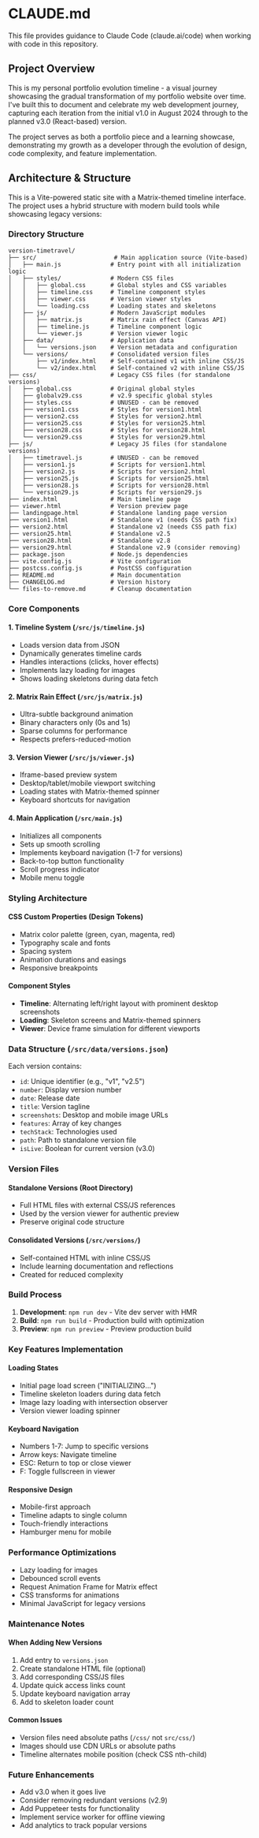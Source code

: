 # CLAUDE.md

This file provides guidance to Claude Code (claude.ai/code) when working with code in this repository.

## Project Overview

This is my personal portfolio evolution timeline - a visual journey showcasing the gradual transformation of my portfolio website over time. I've built this to document and celebrate my web development journey, capturing each iteration from the initial v1.0 in August 2024 through to the planned v3.0 (React-based) version.

The project serves as both a portfolio piece and a learning showcase, demonstrating my growth as a developer through the evolution of design, code complexity, and feature implementation.

## Architecture & Structure

This is a Vite-powered static site with a Matrix-themed timeline interface. The project uses a hybrid structure with modern build tools while showcasing legacy versions:

### Directory Structure

```
version-timetravel/
├── src/                      # Main application source (Vite-based)
│   ├── main.js              # Entry point with all initialization logic
│   ├── styles/              # Modern CSS files
│   │   ├── global.css       # Global styles and CSS variables
│   │   ├── timeline.css     # Timeline component styles
│   │   ├── viewer.css       # Version viewer styles
│   │   └── loading.css      # Loading states and skeletons
│   ├── js/                  # Modern JavaScript modules
│   │   ├── matrix.js        # Matrix rain effect (Canvas API)
│   │   ├── timeline.js      # Timeline component logic
│   │   └── viewer.js        # Version viewer logic
│   ├── data/                # Application data
│   │   └── versions.json    # Version metadata and configuration
│   └── versions/            # Consolidated version files
│       ├── v1/index.html    # Self-contained v1 with inline CSS/JS
│       └── v2/index.html    # Self-contained v2 with inline CSS/JS
├── css/                     # Legacy CSS files (for standalone versions)
│   ├── global.css           # Original global styles
│   ├── globalv29.css        # v2.9 specific global styles
│   ├── styles.css           # UNUSED - can be removed
│   ├── version1.css         # Styles for version1.html
│   ├── version2.css         # Styles for version2.html
│   ├── version25.css        # Styles for version25.html
│   ├── version28.css        # Styles for version28.html
│   └── version29.css        # Styles for version29.html
├── js/                      # Legacy JS files (for standalone versions)
│   ├── timetravel.js        # UNUSED - can be removed
│   ├── version1.js          # Scripts for version1.html
│   ├── version2.js          # Scripts for version2.html
│   ├── version25.js         # Scripts for version25.html
│   ├── version28.js         # Scripts for version28.html
│   └── version29.js         # Scripts for version29.js
├── index.html               # Main timeline page
├── viewer.html              # Version preview page
├── landingpage.html         # Standalone landing page version
├── version1.html            # Standalone v1 (needs CSS path fix)
├── version2.html            # Standalone v2 (needs CSS path fix)
├── version25.html           # Standalone v2.5
├── version28.html           # Standalone v2.8
├── version29.html           # Standalone v2.9 (consider removing)
├── package.json             # Node.js dependencies
├── vite.config.js           # Vite configuration
├── postcss.config.js        # PostCSS configuration
├── README.md                # Main documentation
├── CHANGELOG.md             # Version history
└── files-to-remove.md       # Cleanup documentation
```

### Core Components

#### 1. Timeline System (`/src/js/timeline.js`)
- Loads version data from JSON
- Dynamically generates timeline cards
- Handles interactions (clicks, hover effects)
- Implements lazy loading for images
- Shows loading skeletons during data fetch

#### 2. Matrix Rain Effect (`/src/js/matrix.js`)
- Ultra-subtle background animation
- Binary characters only (0s and 1s)
- Sparse columns for performance
- Respects prefers-reduced-motion

#### 3. Version Viewer (`/src/js/viewer.js`)
- Iframe-based preview system
- Desktop/tablet/mobile viewport switching
- Loading states with Matrix-themed spinner
- Keyboard shortcuts for navigation

#### 4. Main Application (`/src/main.js`)
- Initializes all components
- Sets up smooth scrolling
- Implements keyboard navigation (1-7 for versions)
- Back-to-top button functionality
- Scroll progress indicator
- Mobile menu toggle

### Styling Architecture

#### CSS Custom Properties (Design Tokens)
- Matrix color palette (green, cyan, magenta, red)
- Typography scale and fonts
- Spacing system
- Animation durations and easings
- Responsive breakpoints

#### Component Styles
- **Timeline**: Alternating left/right layout with prominent desktop screenshots
- **Loading**: Skeleton screens and Matrix-themed spinners
- **Viewer**: Device frame simulation for different viewports

### Data Structure (`/src/data/versions.json`)

Each version contains:
- `id`: Unique identifier (e.g., "v1", "v2.5")
- `number`: Display version number
- `date`: Release date
- `title`: Version tagline
- `screenshots`: Desktop and mobile image URLs
- `features`: Array of key changes
- `techStack`: Technologies used
- `path`: Path to standalone version file
- `isLive`: Boolean for current version (v3.0)

### Version Files

#### Standalone Versions (Root Directory)
- Full HTML files with external CSS/JS references
- Used by the version viewer for authentic preview
- Preserve original code structure

#### Consolidated Versions (`/src/versions/`)
- Self-contained HTML with inline CSS/JS
- Include learning documentation and reflections
- Created for reduced complexity

### Build Process

1. **Development**: `npm run dev` - Vite dev server with HMR
2. **Build**: `npm run build` - Production build with optimization
3. **Preview**: `npm run preview` - Preview production build

### Key Features Implementation

#### Loading States
- Initial page load screen ("INITIALIZING...")
- Timeline skeleton loaders during data fetch
- Image lazy loading with intersection observer
- Version viewer loading spinner

#### Keyboard Navigation
- Numbers 1-7: Jump to specific versions
- Arrow keys: Navigate timeline
- ESC: Return to top or close viewer
- F: Toggle fullscreen in viewer

#### Responsive Design
- Mobile-first approach
- Timeline adapts to single column
- Touch-friendly interactions
- Hamburger menu for mobile

### Performance Optimizations

- Lazy loading for images
- Debounced scroll events
- Request Animation Frame for Matrix effect
- CSS transforms for animations
- Minimal JavaScript for legacy versions

### Maintenance Notes

#### When Adding New Versions
1. Add entry to `versions.json`
2. Create standalone HTML file (optional)
3. Add corresponding CSS/JS files
4. Update quick access links count
5. Update keyboard navigation array
6. Add to skeleton loader count

#### Common Issues
- Version files need absolute paths (`/css/` not `src/css/`)
- Images should use CDN URLs or absolute paths
- Timeline alternates mobile position (check CSS nth-child)

### Future Enhancements

- Add v3.0 when it goes live
- Consider removing redundant versions (v2.9)
- Add Puppeteer tests for functionality
- Implement service worker for offline viewing
- Add analytics to track popular versions